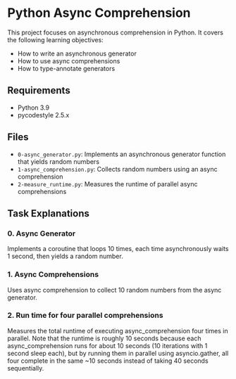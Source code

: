 # Python Async Comprehension

This project focuses on asynchronous comprehension in Python. It covers the following learning objectives:

- How to write an asynchronous generator
- How to use async comprehensions
- How to type-annotate generators

## Requirements
- Python 3.9
- pycodestyle 2.5.x

## Files
- `0-async_generator.py`: Implements an asynchronous generator function that yields random numbers
- `1-async_comprehension.py`: Collects random numbers using an async comprehension
- `2-measure_runtime.py`: Measures the runtime of parallel async comprehensions

## Task Explanations

### 0. Async Generator
Implements a coroutine that loops 10 times, each time asynchronously waits 1 second, then yields a random number.

### 1. Async Comprehensions
Uses async comprehension to collect 10 random numbers from the async generator.

### 2. Run time for four parallel comprehensions
Measures the total runtime of executing async_comprehension four times in parallel.
Note that the runtime is roughly 10 seconds because each async_comprehension runs for about 10 seconds (10 iterations with 1 second sleep each), but by running them in parallel using asyncio.gather, all four complete in the same ~10 seconds instead of taking 40 seconds sequentially.
